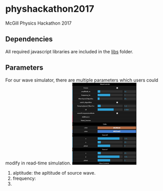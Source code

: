 # physhackathon2017
McGill Physics Hackathon 2017

## Dependencies
All required javascript libraries are included in the [libs](https://github.com/kevenv/physhackathon2017/tree/master/libs) folder.
## Parameters
For our wave simulator, there are multiple parameters which users could modify in read-time simulation.
<img src="https://github.com/kevenv/physhackathon2017/blob/master/controlPanel.jpg" alt="Drawing" style="width: 200px;"/>
1. alptitude: the apltitude of source wave.
2. frequency: 
3. 
